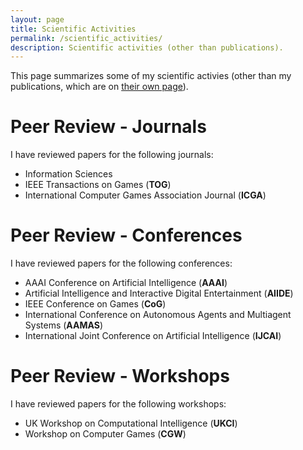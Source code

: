 ```yaml
---
layout: page
title: Scientific Activities
permalink: /scientific_activities/
description: Scientific activities (other than publications).
---
```


This page summarizes some of my scientific activies (other than my publications, which are on [their own page](/publications/)).

# Peer Review - Journals

I have reviewed papers for the following journals:

- Information Sciences
- IEEE Transactions on Games (**TOG**)
- International Computer Games Association Journal (**ICGA**)

# Peer Review - Conferences

I have reviewed papers for the following conferences:

- AAAI Conference on Artificial Intelligence (**AAAI**)
- Artificial Intelligence and Interactive Digital Entertainment (**AIIDE**)
- IEEE Conference on Games (**CoG**)
- International Conference on Autonomous Agents and Multiagent Systems (**AAMAS**)
- International Joint Conference on Artificial Intelligence (**IJCAI**)

# Peer Review - Workshops

I have reviewed papers for the following workshops:

- UK Workshop on Computational Intelligence (**UKCI**)
- Workshop on Computer Games (**CGW**)
